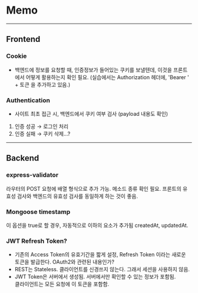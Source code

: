 # Memo

---

## Frontend

### Cookie

- 백엔드에 정보를 요청할 때, 인증정보가 들어있는 쿠키를 보낼텐데,
  이것을 프론트에서 어떻게 활용하는지 확인 필요.
  (실습에서는 Authorization 헤더에, 'Bearer ' + 토큰 을 추가하고 있음.)

### Authentication

- 사이트 최초 접근 시, 백엔드에서 쿠키 여부 검사 (payload 내용도 확인)

1. 인증 성공 → 로그인 처리
2. 인증 실패 → 쿠키 삭제...?

---

## Backend

### express-validator

라우터의 POST 요청에 배열 형식으로 추가 가능. 메소드 종류 확인 필요.
프론트의 유효성 검사와 백엔드의 유효성 검사를 동일하게 하는 것이 좋음.

### Mongoose timestamp

이 옵션을 true로 할 경우, 자동적으로 이하의 요소가 추가됨
createdAt, updatedAt.

### JWT Refresh Token?

- 기존의 Access Token의 유효기간을 짧게 설정, Refresh Token 이라는 새로운 토큰을 발급한다. OAuth2와 관련된 내용인가?
- REST는 Stateless. 클라이언트를 신경쓰지 않는다. 그래서 세션을 사용하지 않음.
- JWT Token은 서버에서 생성됨. 서버에서만 확인할 수 있는 정보가 포함됨.  
  클라이언트는 모든 요청에 이 토큰을 포함함.
